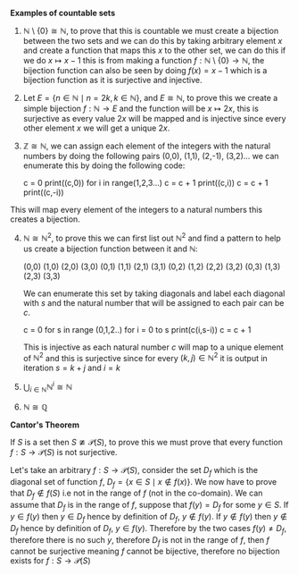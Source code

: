 
**Examples of countable sets**

1) $\mathbb{N}$ \ $\{0\} \cong \mathbb{N}$, to prove that this is countable we must create a bijection between the two sets and we can do this by taking arbitrary element $x$ and create a function that maps this $x$ to the other set, we can do this if we do $x \mapsto x - 1$ this is from making a function $f: \mathbb{N}$ \ $\{0\} \rightarrow \mathbb{N}$, the bijection function can also be seen by doing $f(x) = x - 1$ which is a bijection function as it is surjective and injective. 
2) Let $E = \{n \in \mathbb{N} \mid n = 2k, k \in \mathbb{N}\}$, and $E \cong \mathbb{N}$, to prove this we create a simple bijection $f: \mathbb{N} \rightarrow E$ and the function will be $x \mapsto 2x$, this is surjective as every value $2x$ will be mapped and is injective since every other element $x$ we will get a unique $2x$. 
3) $\mathbb{Z} \cong \mathbb{N}$, we can assign each element of the integers with the natural numbers by doing the following pairs (0,0), (1,1), (2,-1), (3,2)... we can enumerate this by doing the following code:

	c = 0
	print((c,0))
	for i in range(1,2,3...)
		c = c + 1
		print((c,i))
		c = c + 1
		print((c,-i))

This will map every element of the integers to a natural numbers this creates a bijection.

4) $\mathbb{N} \cong \mathbb{N}^{2}$, to prove this we can first list out $\mathbb{N}^{2}$ and find a pattern to help us create a bijection function between it and $\mathbb{N}$:

	(0,0) (1,0) (2,0) (3,0)
	(0,1) (1,1) (2,1) (3,1)
	(0,2) (1,2) (2,2) (3,2)
	(0,3) (1,3) (2,3) (3,3)

	We can enumerate this set by taking diagonals and label each diagonal with $s$ and the natural number that will be assigned to each pair can be $c$.

	c = 0
	for s in range (0,1,2..)
		for i = 0 to s
		print(c(i,s-i))
		c = c + 1

	This is injective as each natural number $c$ will map to a unique element of $\mathbb{N}^{2}$ and this is surjective since for every $(k,j) \in \mathbb{N}^{2}$ it is output in iteration $s = k + j$ and $i = k$ 

5) $\bigcup_{i \in \mathbb{N}} \mathbb{N}^{i} \cong \mathbb{N}$ 
6) $\mathbb{N} \cong \mathbb{Q}$ 

**Cantor's Theorem**

If $S$ is a set then $S \ncong \mathcal{P}(S)$, to prove this we must prove that every function $f: S \rightarrow \mathcal{P}(S)$ is not surjective.

Let's take an arbitrary $f: S \rightarrow \mathcal{P}(S)$, consider the set $D_{f}$ which is the diagonal set of function $f$, $D_{f} = \{ x \in S \mid x \notin f(x) \}$. We now have to prove that $D_{f} \notin f(S)$ i.e not in the range of $f$ (not in the co-domain). We can assume that $D_{f}$ is in the range of $f$, suppose that $f(y) = D_{f}$ for some $y \in S$. If $y \in f(y)$ then $y \in D_{f}$ hence by definition of $D_{f}$, $y \notin f(y)$. If $y \notin f(y)$ then $y \notin D_{f}$ hence by definition of $D_{f}$, $y \in f(y)$. Therefore by the two cases $f(y) \neq D_{f}$, therefore there is no such $y$, therefore $D_{f}$ is not in the range of $f$, then $f$ cannot be surjective meaning $f$ cannot be bijective, therefore no bijection exists for $f: S \rightarrow \mathcal{P}(S)$